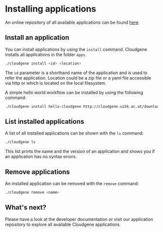 # Installing applications

An online repository of all available applications can be found [here]().

## Install an application

You can install applications by using the `install` command. Cloudgene installs all applications in the folder `apps`.

```sh
./cloudgene install <id> <location>
```
The `id` parameter is a shorthand name of the application and is used to refer the application. Location could be a zip file or a yaml file accessible via http or which is located on the local filesystem.

A simple hello world workflow can be installed by using the following command:

```sh
./cloudgene install hello-cloudgene http://cloudgene.uibk.ac.at/downloads/hello-cloudgene
```


## List installed applications

A list of all installed applications can be shown with the `ls` command:


```sh
./cloudgene ls
```

This list prints the name and the version of an application and shows you if an application has no syntax errors.


## Remove applications

An installed application can be removed with the `remove` command:


```sh
./cloudgene remove <name>
```


## What's next?

Please have a look at the developer documentation or visit our application repository to explore all available Cloudgene applications.
